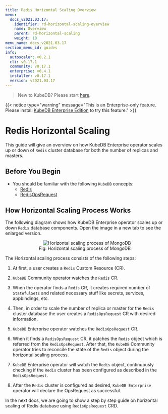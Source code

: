 ```yaml
---
title: Redis Horizontal Scaling Overview
menu:
  docs_v2021.03.17:
    identifier: rd-horizontal-scaling-overview
    name: Overview
    parent: rd-horizontal-scaling
    weight: 10
menu_name: docs_v2021.03.17
section_menu_id: guides
info:
  autoscaler: v0.2.1
  cli: v0.17.1
  community: v0.17.1
  enterprise: v0.4.1
  installer: v0.17.1
  version: v2021.03.17
---
```


> New to KubeDB? Please start [here](/docs/v2021.03.17/README).

{{< notice type="warning" message="This is an Enterprise-only feature. Please install [KubeDB Enterprise Edition](/docs/v2021.03.17/setup/install/enterprise) to try this feature." >}}

# Redis Horizontal Scaling

This guide will give an overview on how KubeDB Enterprise operator scales up or down of `Redis` cluster database for both the number of replicas and masters.

## Before You Begin

- You should be familiar with the following `KubeDB` concepts:
  - [Redis](/docs/v2021.03.17/guides/redis/concepts/redis)
  - [RedisOpsRequest](/docs/v2021.03.17/guides/redis/concepts/opsrequest)

## How Horizontal Scaling Process Works

The following diagram shows how KubeDB Enterprise operator scales up or down `Redis` database components. Open the image in a new tab to see the enlarged version.

<figure align="center">
  <img alt="Horizontal scaling process of MongoDB" src="/docs/v2021.03.17/images/day-2-operation/mongodb/mg-horizontal-scaling.svg">
<figcaption align="center">Fig: Horizontal scaling process of MongoDB</figcaption>
</figure>

The Horizontal scaling process consists of the following steps:

1. At first, a user creates a `Redis` Custom Resource (CR).

2. `KubeDB` Community operator watches the `Redis` CR.

3. When the operator finds a `Redis` CR, it creates required number of `StatefulSets` and related necessary stuff like secrets, services, appbindings, etc.

4. Then, in order to scale the number of replica or master for the `Redis` cluster database the user creates a `RedisOpsRequest` CR with desired information.

5. `KubeDB` Enterprise operator watches the `RedisOpsRequest` CR.

6. When it finds a `RedisOpsRequest` CR, it patches the `Redis` object which is referred from the `RedisOpsRequest`. After that, the `KubeDB` Community operator tries to reconcile the state of the `Redis` object during the horizontal scaling process.  

7. `KubeDB` Enterprise operator will watch the `Redis` object, continuously checking if the `Redis` cluster has been configured as described in the `RedisOpsRequest`.

8. After the `Redis` cluster is configured as desired, `KubeDB Enterprise` operator will declare the OpsRequest as successful.

In the next docs, we are going to show a step by step guide on horizontal scaling of Redis database using `RedisOpsRequest` CRD.